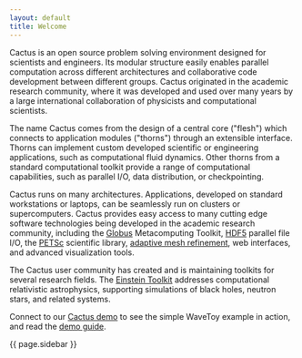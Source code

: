```yaml
---
layout: default
title: Welcome
---
```

Cactus is an open source problem solving environment designed for
scientists and engineers. Its modular structure easily enables parallel
computation across different architectures and collaborative code
development between different groups. Cactus originated in the academic
research community, where it was developed and used over many years by a
large international collaboration of physicists and computational
scientists.

The name Cactus comes from the design of a central core ("flesh") which
connects to application modules ("thorns") through an extensible
interface. Thorns can implement custom developed scientific or
engineering applications, such as computational fluid dynamics. Other
thorns from a standard computational toolkit provide a range of
computational capabilities, such as parallel I/O, data distribution, or
checkpointing.

Cactus runs on many architectures. Applications, developed on standard
workstations or laptops, can be seamlessly run on clusters or
supercomputers. Cactus provides easy access to many cutting edge
software technologies being developed in the academic research
community, including the [Globus](http://www.globus.org/) Metacomputing
Toolkit, [HDF5](http://www.hdfgroup.org/HDF5/) parallel file I/O, the
[PETSc](http://www.mcs.anl.gov/petsc/) scientific library, [adaptive
mesh refinement](http://www.carpetcode.org/), web interfaces, and
advanced visualization tools.

The Cactus user community has created and is maintaining toolkits for
several research fields. The [Einstein
Toolkit](http://einsteintoolkit.org/) addresses computational
relativistic astrophysics, supporting simulations of black holes,
neutron stars, and related systems.

Connect to our [Cactus demo]({{base}}/demo) to see the simple WaveToy example in
action, and read the [demo
guide](/documentation/tutorials/wavetoydemo/).

{{ page.sidebar }}
